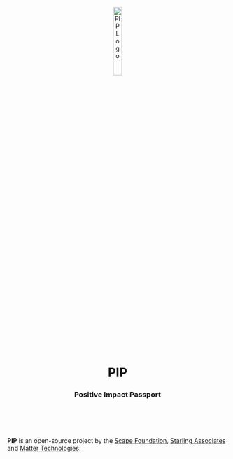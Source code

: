 <header>
<p align="center">
    <img src="assets/image/pip_logo_dark.png" width="20%" height="20%" alt="PIP Logo">
</p>
<h1 align='center' style='border-bottom: none;'>PIP</h1>
<h3 align='center'>Positive Impact Passport</h3>
</header>
<br/>





**PIP** is an open-source project by the [Scape Foundation](https://www.scape.foundation "Scape Foundation website"), [Starling Associates](https://www.starling.associates "Starling Associates website") and [Matter Technologies](https://www.matter.tech "Matter Technologies website").
